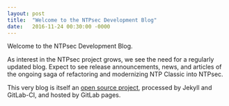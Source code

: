 ```yaml
---
layout: post
title:  "Welcome to the NTPsec Development Blog"
date:   2016-11-24 00:30:00 -0000
---
```

Welcome to the NTPsec Development Blog.

As interest in the NTPsec project grows, we see the need for a
regularly updated blog.  Expect to see release announcements, news,
and articles of the ongoing saga of refactoring and modernizing
NTP Classic into NTPsec.

This very blog is itself an [open source project][ntpsec-blog-git],
processed by Jekyll and GitLab-CI, and hosted by GitLab pages.

[ntpsec-blog-git]: https://gitlab.com/NTPsec/blog

